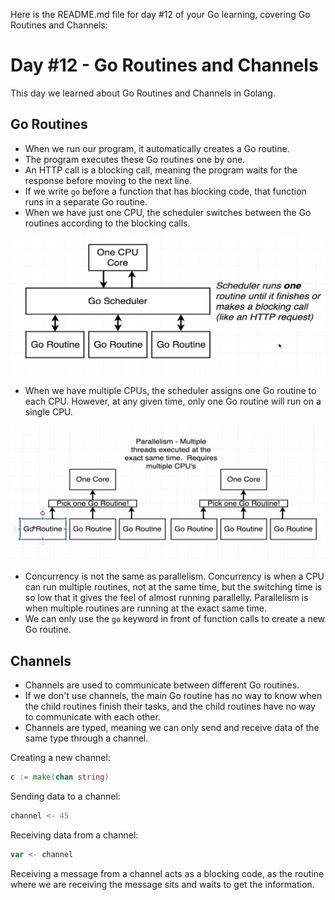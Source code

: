 Here is the README.md file for day #12 of your Go learning, covering Go Routines and Channels:

# Day #12 - Go Routines and Channels

This day we learned about Go Routines and Channels in Golang.

## Go Routines
- When we run our program, it automatically creates a Go routine.
- The program executes these Go routines one by one.
- An HTTP call is a blocking call, meaning the program waits for the response before moving to the next line.
- If we write `go` before a function that has blocking code, that function runs in a separate Go routine.
- When we have just one CPU, the scheduler switches between the Go routines according to the blocking calls.

![Go Routine with Single CPU](image.png)

- When we have multiple CPUs, the scheduler assigns one Go routine to each CPU. However, at any given time, only one Go routine will run on a single CPU.

![Go Routine with Multiple CPUs](image-1.png)

- Concurrency is not the same as parallelism. Concurrency is when a CPU can run multiple routines, not at the same time, but the switching time is so low that it gives the feel of almost running parallelly. Parallelism is when multiple routines are running at the exact same time.
- We can only use the `go` keyword in front of function calls to create a new Go routine.

## Channels
- Channels are used to communicate between different Go routines.
- If we don't use channels, the main Go routine has no way to know when the child routines finish their tasks, and the child routines have no way to communicate with each other.
- Channels are typed, meaning we can only send and receive data of the same type through a channel.

Creating a new channel:
```go
c := make(chan string)
```

Sending data to a channel:
```go
channel <- 45
```

Receiving data from a channel:
```go
var <- channel
```

Receiving a message from a channel acts as a blocking code, as the routine where we are receiving the message sits and waits to get the information.